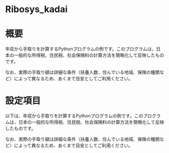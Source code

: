 # Ribosys_kadai
# 概要
年収から手取りを計算するPythonプログラムの例です。このプログラムは、日本の一般的な所得税、住民税、社会保険料の計算方法を簡略化して反映したものです。

なお、実際の手取り額は詳細な条件（扶養人数、住んでいる地域、保険の種類など）によって異なるため、あくまで目安としてご利用ください。

# 設定項目

以下は、年収から手取りを計算するPythonプログラムの例です。このプログラムは、日本の一般的な所得税、住民税、社会保険料の計算方法を簡略化して反映したものです。

なお、実際の手取り額は詳細な条件（扶養人数、住んでいる地域、保険の種類など）によって異なるため、あくまで目安としてご利用ください。

